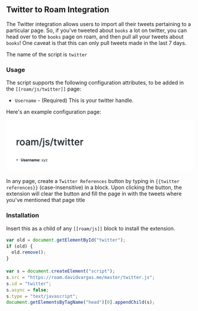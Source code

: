 ## Twitter to Roam Integration

The Twitter integration allows users to import all their tweets pertaining to a particular page. So, if you've tweeted about `books` a lot on twitter, you can head over to the `books` page on roam, and then pull all your tweets about `books`!
One caveat is that this can only pull tweets made in the last 7 days.

The name of the script is `twitter`

### Usage

The script supports the following configuration attributes, to be added in the `[[roam/js/twitter]]` page:

- `Username` - (Required) This is your twitter handle.

Here's an example configuration page:

![](../images/twitter-config.png)

In any page, create a `Twitter References` button by typing in `{{twitter references}}` (case-insensitive) in a block. Upon clicking the button, the extension will clear the button and fill the page in with the tweets where you've mentioned that page title

### Installation

Insert this as a child of any `[[roam/js]]` block to install the extension.

```javascript
var old = document.getElementById("twitter");
if (old) {
  old.remove();
}

var s = document.createElement("script");
s.src = "https://roam.davidvargas.me/master/twitter.js";
s.id = "twitter";
s.async = false;
s.type = "text/javascript";
document.getElementsByTagName("head")[0].appendChild(s);
```
